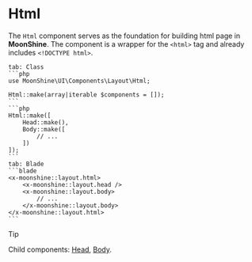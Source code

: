 # Html

The `Html` component serves as the foundation for building html page in **MoonShine**.
The component is a wrapper for the `<html>` tag and already includes `<!DOCTYPE html>`.

~~~tabs
tab: Class
```php
use MoonShine\UI\Components\Layout\Html;

Html::make(array|iterable $components = []);
```
```php
Html::make([
    Head::make(),
    Body::make([
        // ...
    ])
]);
```
tab: Blade
```blade
<x-moonshine::layout.html>
    <x-moonshine::layout.head />
    <x-moonshine::layout.body>
        // ...
    </x-moonshine::layout.body>
</x-moonshine::layout.html>
```
~~~

> [!TIP]
> Child components: [Head](/docs/{{version}}/components/head), [Body](/docs/{{version}}/components/body).
